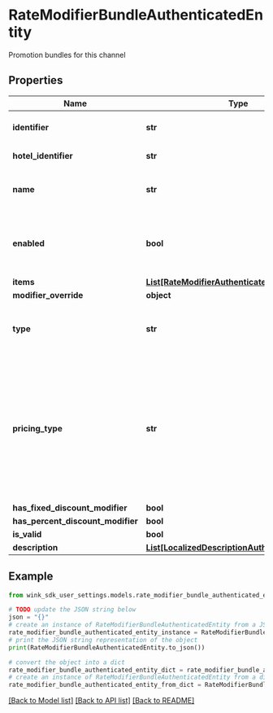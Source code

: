 # RateModifierBundleAuthenticatedEntity

Promotion bundles for this channel

## Properties

Name | Type | Description | Notes
------------ | ------------- | ------------- | -------------
**identifier** | **str** | Unique record identifier | 
**hotel_identifier** | **str** | Hotel identifier. | 
**name** | **str** | Internal name of promotion ancillary. | 
**enabled** | **bool** | Whether this promotion ancillary is enabled or not. | [default to True]
**items** | [**List[RateModifierAuthenticatedEntity]**](RateModifierAuthenticatedEntity.md) |  | 
**modifier_override** | **object** |  | [optional] 
**type** | **str** | Required if manual override modifier is not null | [optional] 
**pricing_type** | **str** | Determines whether this discount should be applied per night, per stay or per person - per night; Required if amount override is not null | [optional] 
**has_fixed_discount_modifier** | **bool** |  | [optional] 
**has_percent_discount_modifier** | **bool** |  | [optional] 
**is_valid** | **bool** |  | [optional] 
**description** | [**List[LocalizedDescriptionAuthenticatedEntity]**](LocalizedDescriptionAuthenticatedEntity.md) |  | [optional] 

## Example

```python
from wink_sdk_user_settings.models.rate_modifier_bundle_authenticated_entity import RateModifierBundleAuthenticatedEntity

# TODO update the JSON string below
json = "{}"
# create an instance of RateModifierBundleAuthenticatedEntity from a JSON string
rate_modifier_bundle_authenticated_entity_instance = RateModifierBundleAuthenticatedEntity.from_json(json)
# print the JSON string representation of the object
print(RateModifierBundleAuthenticatedEntity.to_json())

# convert the object into a dict
rate_modifier_bundle_authenticated_entity_dict = rate_modifier_bundle_authenticated_entity_instance.to_dict()
# create an instance of RateModifierBundleAuthenticatedEntity from a dict
rate_modifier_bundle_authenticated_entity_from_dict = RateModifierBundleAuthenticatedEntity.from_dict(rate_modifier_bundle_authenticated_entity_dict)
```
[[Back to Model list]](../README.md#documentation-for-models) [[Back to API list]](../README.md#documentation-for-api-endpoints) [[Back to README]](../README.md)


